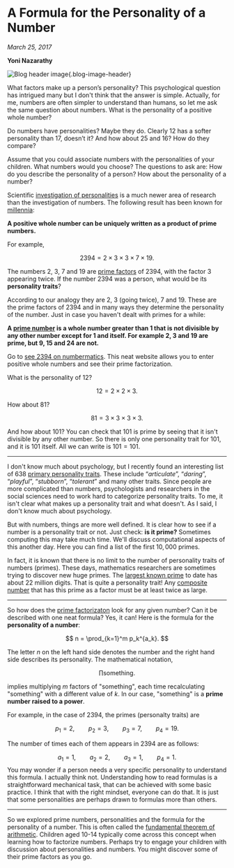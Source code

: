 # A Formula for the Personality of a Number
*March 25, 2017*

**Yoni Nazarathy**

![Blog header image](https://es-app.com/assets/64anNN.png){.blog-image-header}

What factors make up a person’s personality? This psychological question has intrigued many but I don't think that the answer is simple. Actually, for me, numbers are often simpler to understand than humans, so let me ask the same question about numbers. What is the personality of a positive whole number?
 
Do numbers have personalities? Maybe they do. Clearly $12$ has a softer personality than $17$, doesn’t it? And how about $25$ and $16$? How do they compare?

Assume that you could associate numbers with the personalities of your children. What numbers would you choose? The questions to ask are: How do you describe the personality of a person? How about the personality of a number?

Scientific [investigation of personalities](https://en.wikipedia.org/wiki/Personality_psychology) is a much newer area of research than the investigation of numbers. The following result has been known for [millennia](https://en.wikipedia.org/wiki/Euclid's_Elements):

**A positive whole number can be uniquely written as a product of prime numbers.**

For example,

$$ 
2394 = 2 \times 3 \times 3 \times 7 \times 19.
$$
 

The numbers $2$, $3$, $7$ and $19$ are [prime factors](https://epsilonstream.com/topic/primeFactor) of $2394$, with the factor $3$ appearing twice. If the number $2394$ was a person, what would be its **personality traits**? 

According to our analogy they are $2$, $3$ (going twice), $7$ and $19$. These are the prime factors of $2394$ and in many ways they determine the personality of the number. Just in case you haven't dealt with primes for a while: 

**A [prime number](https://epsilonstream.com/topic/primeNumber) is a whole number greater than $1$ that is not divisible by any other number except for $1$ and itself. For example $2$, $3$ and $19$ are prime, but $9$, $15$ and $24$ are not.**

Go to [see 2394 on numbermatics](https://numbermatics.com/n/2394/). This neat website allows you to enter positive whole numbers and see their prime factorization.

What is the personality of $12$?

$$ 
12 = 2 \times 2 \times 3.
$$

How about $81$?

$$
81 = 3 \times 3 \times 3 \times 3.
$$
 
And how about $101$? You can check that $101$ is prime by seeing that it isn't divisible by any other number. So there is only one personality trait for $101$, and it is $101$ itself. All we can write is $101 = 101$.

---

I don't know much about psychology, but I recently found an interesting list of $638$ [primary personality traits](http://ideonomy.mit.edu/essays/traits.html). These include “*articulate*”, “*daring*”, “*playful*”, “*stubborn*”, “*tolerant*” and many other traits. Since people are more complicated than numbers, psychologists and researchers in the social sciences need to work hard to categorize personality traits. To me, it isn't clear what makes up a personality trait and what doesn't. As I said, I don't know much about psychology.

But with numbers, things are more well defined. It is clear how to see if a number is a personality trait or not. Just check: **is it prime?** Sometimes computing this may take much time. We'll discuss computational aspects of this another day. Here you can find a list of the first $10,000$ primes.

In fact, it is known that there is no limit to the number of personality traits of numbers (primes). These days, mathematics researchers are sometimes trying to discover new huge primes. The [largest known prime](https://en.wikipedia.org/wiki/Largest_known_prime_number) to date has about $22$ million digits. That is quite a personality trait! Any [composite number](https://epsilonstream.com/topic/compositeNumber) that has this prime as a factor must be at least twice as large. 

---

So how does the [prime factorizaton](https://epsilonstream.com/topic/primeFactorization) look for any given number? Can it be described with one neat formula?  Yes, it can! Here is the formula for the **personality of a number**:

$$
n = \prod_{k=1}^m p_k^{a_k}.
$$

The letter $n$ on the left hand side denotes the number and the right hand side describes its personality. The mathematical notation,

$$
\prod \mbox{something}.
$$

implies multiplying $m$ factors of "something", each time recalculating "something" with a different value of $k$. In our case, "something" is a **prime number raised to a power**.

For example, in the case of $2394$, the primes (personalty traits) are

$$
p_1 = 2,
\qquad
p_2 = 3,
\qquad
p_3 = 7,
\qquad
p_4 = 19.
$$

The number of times each of them appears in $2394$ are as follows:

$$
a_1 = 1,
\qquad
a_2 = 2,
\qquad
a_3 = 1,
\qquad
p_4 = 1.
$$
You may wonder if a person needs a very specific personality to understand this formula. I actually think not. Understanding how to read formulas is a straightforward mechanical task, that can be achieved with some basic practice. I think that with the right mindset, everyone can do that. It is just that some personalities are perhaps drawn to formulas more than others. 

---

So we explored prime numbers, personalities and the formula for the personality of a number. This is often called the [fundamental theorem of arithmetic](https://en.wikipedia.org/wiki/Fundamental_theorem_of_arithmetic). Children aged 10-14 typically come across this concept when learning how to factorize numbers. Perhaps try to engage your children with discussion about personalities and numbers. You might discover some of their prime factors as you go.

